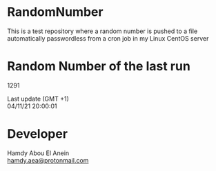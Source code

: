 # RandomNumber    
This is a test repository where a random number is pushed to a file automatically passwordless from a cron job in my Linux CentOS server    
# Random Number of the last run   
1291
      
Last update (GMT +1)    
04/11/21 20:00:01
# Developer    
Hamdy Abou El Anein   
hamdy.aea@protonmail.com
